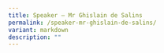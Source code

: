 ```yaml
---
title: Speaker – Mr Ghislain de Salins
permalink: /speaker-mr-ghislain-de-salins/
variant: markdown
description: ""
---
```

